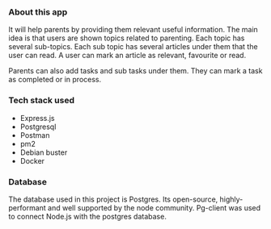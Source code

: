 ### About this app
It will help parents by providing them relevant useful information. The main idea is that users are shown topics related to parenting. Each topic has several
sub-topics. Each sub topic has several articles under them that the user can read. A user can mark an article as relevant, favourite or read.

Parents can also add tasks and sub tasks under them. They can mark a task as completed or in process.

### Tech stack used
- Express.js
- Postgresql
- Postman
- pm2
- Debian buster
- Docker

### Database
The database used in this project is Postgres. Its open-source, highly-performant and well supported by the node community.
Pg-client was used to connect Node.js with the postgres database.
